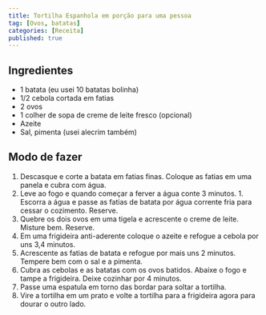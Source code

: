 ```yaml
---
title: Tortilha Espanhola em porção para uma pessoa
tag: [Ovos, batatas]
categories: [Receita]
published: true
---
```


## Ingredientes

- 1 batata (eu usei 10 batatas bolinha)
- 1/2 cebola cortada em fatias
- 2 ovos
- 1 colher de sopa de creme de leite fresco (opcional)
- Azeite
- Sal, pimenta (usei alecrim também)

## Modo de fazer

1. Descasque e corte a batata em fatias finas. Coloque as fatias em uma panela e cubra com água.
1. Leve ao fogo e quando começar a ferver a água conte 3 minutos. 1. Escorra a água e passe as fatias de batata por água corrente fria para cessar o cozimento. Reserve.
1. Quebre os dois ovos em uma tigela e acrescente o creme de leite. Misture bem. Reserve.
1. Em uma frigideira anti-aderente coloque o azeite e refogue  a cebola por uns 3,4 minutos.
1. Acrescente as fatias de batata e refogue por mais uns 2 minutos. Tempere bem com o sal e a pimenta.
1. Cubra as cebolas e as batatas com os ovos batidos. Abaixe o fogo e tampe a frigideira. Deixe cozinhar por 4 minutos.
1. Passe uma espatula em torno das bordar para soltar a tortilha.
1. Vire a tortilha em um prato e volte a tortilha para a frigideira agora para dourar o outro lado.
